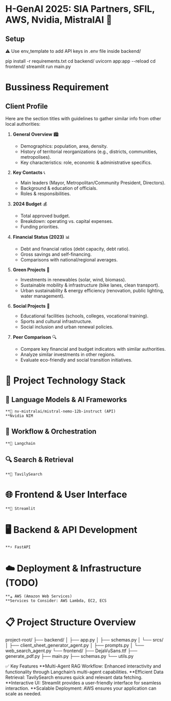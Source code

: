 # H-GenAI 2025: SIA Partners, SFIL, AWS, Nvidia, MistralAI 🚀

## Setup
⚠️ Use env_template to add API keys in .env file inside backend/

pip install -r requirements.txt
cd backend/
uvicorn app:app --reload
cd frontend/
streamlit run main.py

# Bussiness Requirement
## Client Profile

Here are the section titles with guidelines to gather similar info from other local authorities:

1. **General Overview** 🏙️  
   - Demographics: population, area, density.  
   - History of territorial reorganizations (e.g., districts, communities, metropolises).  
   - Key characteristics: role, economic & administrative specifics.

2. **Key Contacts** 📞  
   - Main leaders (Mayor, Metropolitan/Community President, Directors).  
   - Background & education of officials.  
   - Roles & responsibilities.

3. **2024 Budget** 💰  
   - Total approved budget.  
   - Breakdown: operating vs. capital expenses.  
   - Funding priorities.

4. **Financial Status (2023)** 📊  
   - Debt and financial ratios (debt capacity, debt ratio).  
   - Gross savings and self-financing.  
   - Comparisons with national/regional averages.

5. **Green Projects** 🌱  
   - Investments in renewables (solar, wind, biomass).  
   - Sustainable mobility & infrastructure (bike lanes, clean transport).  
   - Urban sustainability & energy efficiency (renovation, public lighting, water management).

6. **Social Projects** 🤝  
   - Educational facilities (schools, colleges, vocational training).  
   - Sports and cultural infrastructure.  
   - Social inclusion and urban renewal policies.

7. **Peer Comparison** 🔍  
   - Compare key financial and budget indicators with similar authorities.  
   - Analyze similar investments in other regions.  
   - Evaluate eco-friendly and social transition initiatives.


# 🚀 Project Technology Stack

## 🧠 Language Models & AI Frameworks
	**🔗 nv-mistralai/mistral-nemo-12b-instruct (API)
 	**Nvidia NIM
## 🔄 Workflow & Orchestration
	**🔗 Langchain
## 🔍 Search & Retrieval
	**🔗 TavilySearch
# 🌐 Frontend & User Interface
	**🎨 Streamlit
# 🖥️ Backend & API Development
	**⚡ FastAPI

# ☁️ Deployment & Infrastructure (TODO)
	**☁️ AWS (Amazon Web Services)
	**Services to Consider: AWS Lambda, EC2, ECS
 
# 📋 Project Structure Overview

project-root/
├── backend/
│   ├── app.py
│   ├── schemas.py
│   └── srcs/
│       ├── client_sheet_generator_agent.py
│       ├── prompts.py
│       └── web_search_agent.py
└── frontend/
├── DejaVuSans.ttf
├── generate_pdf.py
├── main.py
├── schemas.py
└── utils.py


✅ Key Features
	**Multi-Agent RAG Workflow: Enhanced interactivity and functionality through Langchain’s multi-agent capabilities.
	**Efficient Data Retrieval: TavilySearch ensures quick and relevant data fetching.
	**Interactive UI: Streamlit provides a user-friendly interface for seamless interaction.
	**Scalable Deployment: AWS ensures your application can scale as needed.

